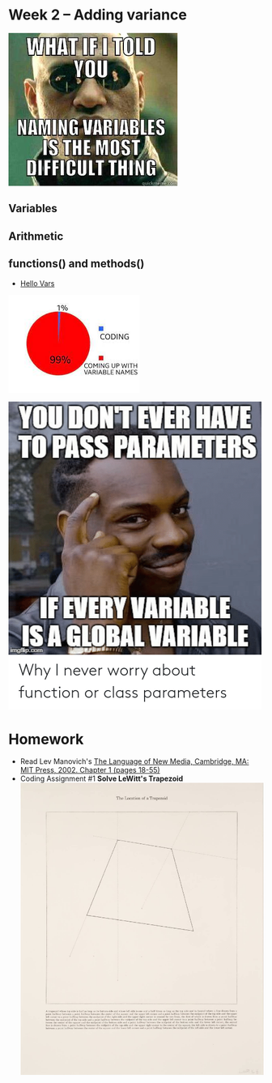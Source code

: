 # Week 2 – Adding variance
![Matrix](images/matrix_var_names.jpg)
## Variables
## Arithmetic
## functions() and methods()

* [Hello Vars](https://editor.p5js.org/danzeeeman/sketches/QR1NPe1TI)
  
![Coding](images/var_meme.jpg)

![global_meme](images/you-dont-ever-have-to-pass-parameters-if-every-variable-66493518.png)
# Homework
* Read Lev Manovich's [The Language of New Media, Cambridge, MA: MIT Press, 2002. Chapter 1 (pages 18-55)](pdfs/Manovich-Lev_The_Language_of_the_New_Media.pdf)
* Coding Assignment #1 __Solve LeWitt's Trapezoid__ 
![Trapezoid](images/lewitt-trapezoid.jpeg)
